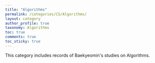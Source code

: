 ```yaml
---
title: "Algorithms"
permalink: /categories/CS/Algorithms/
layout: category
author_profile: true
taxonomy: Algorithms
toc: true
comments: true
toc_sticky: true
---
```

This category includes records of Baekyeomin's studies on Algorithms.
